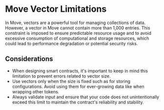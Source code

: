 # Move Vector Limitations

In Move, vectors are a powerful tool for managing collections of data. However, a vector in Move cannot contain more than 1,000 entries. This constraint is imposed to ensure predictable resource usage and to avoid excessive consumption of computational and storage resources, which could lead to performance degradation or potential security risks.

## Considerations

* When designing smart contracts, it's important to keep in mind this limitation to prevent errors related to vector size.
* Use vectors only when the size is fixed such as for storing configurations. Avoid using them for ever-growing data like when wrapping other tokens.
* Always validate input and ensure that your code does not unintentionally exceed this limit to maintain the contract's reliability and stability.


